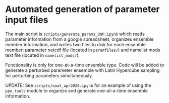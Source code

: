 # Automated generation of parameter input files

The main script is `scripts/generate_params_OOP.ipynb` which reads parameter information from a google spreadsheet, organizes ensemble member information, and writes two files to disk for each ensemble member: parameter netcdf file (located in `paramfiles/`) and namelist mods text file (located in `namelist_mods/`).

Functionality is only for one-at-a-time ensemble type. Code will be added to generate a perturbed parameter ensemble with Latin Hypercube sampling for perturbing parameters simultaneously.

UPDATE: See `scripts/oaat_apr2020.ipynb` for an example of using the `ppe_tools` module to organize and generate one-at-a-time ensemble information.
